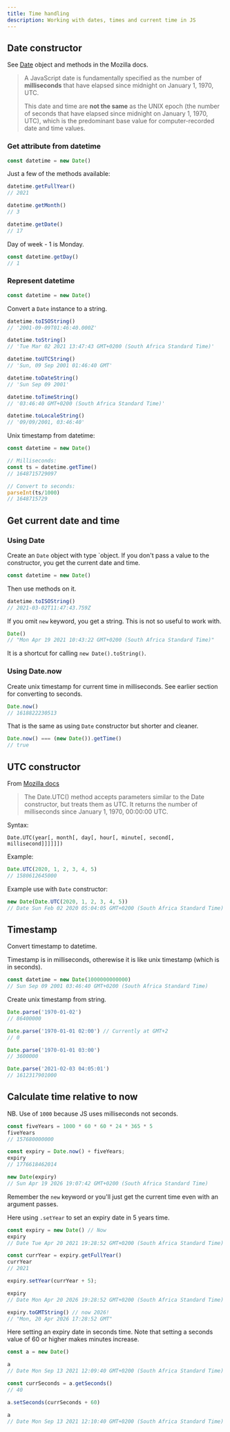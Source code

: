```yaml
---
title: Time handling
description: Working with dates, times and current time in JS
---
```



## Date constructor

See [Date](https://developer.mozilla.org/en-US/docs/Web/JavaScript/Reference/Global_Objects/Date) object and methods in the Mozilla docs.

> A JavaScript date is fundamentally specified as the number of **milliseconds** that have elapsed since midnight on January 1, 1970, UTC.
>
> This date and time are **not the same** as the UNIX epoch (the number of seconds that have elapsed since midnight on January 1, 1970, UTC), which is the predominant base value for computer-recorded date and time values.

<!-- Note this page's snippets are not setup with '>' and result, because the results for timing are hard to read with highlighting. -->


### Get attribute from datetime

```javascript
const datetime = new Date()
```

Just a few of the methods available:

```javascript
datetime.getFullYear()
// 2021
```

```javascript
datetime.getMonth()
// 3
```

```javascript
datetime.getDate()
// 17
```

Day of week - 1 is Monday.

```javascript
const datetime.getDay()
// 1
```

### Represent datetime

```javascript
const datetime = new Date()
```

Convert a `Date` instance to a string.

```javascript
datetime.toISOString()
// '2001-09-09T01:46:40.000Z'
```

```javascript
datetime.toString()
// 'Tue Mar 02 2021 13:47:43 GMT+0200 (South Africa Standard Time)'
```

```javascript
datetime.toUTCString()
// 'Sun, 09 Sep 2001 01:46:40 GMT'
```

```javascript
datetime.toDateString()
// 'Sun Sep 09 2001'
```

```javascript
datetime.toTimeString()
// '03:46:40 GMT+0200 (South Africa Standard Time)'
```

```javascript
datetime.toLocaleString()
// '09/09/2001, 03:46:40'
```

Unix timestamp from datetime:

```javascript
const datetime = new Date()

// Milliseconds:
const ts = datetime.getTime()
// 1648715729097

// Convert to seconds:
parseInt(ts/1000)
// 1648715729
```


## Get current date and time

### Using Date

Create an `Date` object with type `object. If you don't pass a value to the constructor, you get the current date and time.

```javascript
const datetime = new Date()
```

Then use methods on it.

```javascript
datetime.toISOString()
// 2021-03-02T11:47:43.759Z
```

If you omit `new` keyword, you get a string. This is not so useful to work with.

```javascript
Date()
// "Mon Apr 19 2021 10:43:22 GMT+0200 (South Africa Standard Time)"
```

It is a shortcut for calling `new Date().toString()`.

### Using Date.now

Create unix timestamp for current time in milliseconds. See earlier section for converting to seconds.

```javascript
Date.now()
// 1618822230513
```

That is the same as using `Date` constructor but shorter and cleaner.

```javascript
Date.now() === (new Date()).getTime()
// true
```




## UTC constructor

From [Mozilla docs](https://developer.mozilla.org/en-US/docs/Web/JavaScript/Reference/Global_Objects/Date/UTC)

> The Date.UTC() method accepts parameters similar to the Date constructor, but treats them as UTC. It returns the number of milliseconds since January 1, 1970, 00:00:00 UTC.

Syntax:

```
Date.UTC(year[, month[, day[, hour[, minute[, second[, millisecond]]]]]])
```

Example:

```javascript
Date.UTC(2020, 1, 2, 3, 4, 5)
// 1580612645000
```

Example use with `Date` constructor:

```javascript
new Date(Date.UTC(2020, 1, 2, 3, 4, 5))
// Date Sun Feb 02 2020 05:04:05 GMT+0200 (South Africa Standard Time)
```


## Timestamp

Convert timestamp to datetime.

Timestamp is in milliseconds, otherewise it is like unix timestamp (which is in seconds).

```javascript
const datetime = new Date(1000000000000)
// Sun Sep 09 2001 03:46:40 GMT+0200 (South Africa Standard Time)
```

Create unix timestamp from string.

```javascript
Date.parse('1970-01-02')
// 86400000

Date.parse('1970-01-01 02:00') // Currently at GMT+2
// 0

Date.parse('1970-01-01 03:00')
// 3600000

Date.parse('2021-02-03 04:05:01')
// 1612317901000
```


## Calculate time relative to now

NB. Use of `1000` because JS uses milliseconds not seconds.

```javascript
const fiveYears = 1000 * 60 * 60 * 24 * 365 * 5
fiveYears
// 157680000000

const expiry = Date.now() + fiveYears;
expiry
// 1776618462014

new Date(expiry)
// Sun Apr 19 2026 19:07:42 GMT+0200 (South Africa Standard Time)
```

Remember the `new` keyword or you'll just get the current time even with an argument passes.

Here using `.setYear` to set an expiry date in 5 years time.

```javascript
const expiry = new Date() // Now
expiry
// Date Tue Apr 20 2021 19:28:52 GMT+0200 (South Africa Standard Time)

const currYear = expiry.getFullYear()
currYear
// 2021

expiry.setYear(currYear + 5);

expiry
// Date Mon Apr 20 2026 19:28:52 GMT+0200 (South Africa Standard Time)

expiry.toGMTString() // now 2026!
// "Mon, 20 Apr 2026 17:28:52 GMT"
```

Here setting an expiry date in seconds time. Note that setting a seconds value of 60 or higher makes minutes increase.

```javascript
const a = new Date()

a
// Date Mon Sep 13 2021 12:09:40 GMT+0200 (South Africa Standard Time)

const currSeconds = a.getSeconds()
// 40

a.setSeconds(currSeconds + 60)

a
// Date Mon Sep 13 2021 12:10:40 GMT+0200 (South Africa Standard Time)
```

